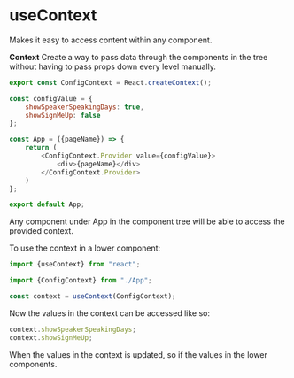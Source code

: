 
# useContext

Makes it easy to access content within any component.

**Context**
Create a way to pass data through the components in the tree without
having to pass props down every level manually.

```javascript
export const ConfigContext = React.createContext();

const configValue = {
    showSpeakerSpeakingDays: true,
    showSignMeUp: false
};

const App = ({pageName}) => {
    return (
        <ConfigContext.Provider value={configValue}>
            <div>{pageName}</div>
        </ConfigContext.Provider>
    )
};

export default App;
```
Any component under App in the component tree will be able to access
the provided context.

To use the context in a lower component:
```javascript
import {useContext} from "react";

import {ConfigContext} from "./App";

const context = useContext(ConfigContext);
```
Now the values in the context can be accessed like so:
```javascript
context.showSpeakerSpeakingDays;
context.showSignMeUp;
```

When the values in the context is updated, so if the values in the 
lower components.